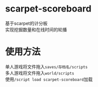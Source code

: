 # scarpet-scoreboard
基于scarpet的计分板  
实现挖掘数量和在线时间的轮播
# 使用方法
单人游戏将文件拖入`saves/存档名/scripts`  
多人游戏将文件拖入`world/scripts`  
使用`/script load scarpet-scoreboard`加载  

